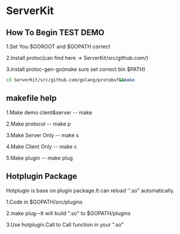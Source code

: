 # ServerKit

## How To Begin TEST DEMO
1.Set You $GOROOT and $GOPATH correct

2.Install protoc(can find here -> ServerKit/src/github.com/)

3.install protoc-gen-go(make sure set correct bin $PATH)

```bash
cd ServerKit/src/github.com/golang/protobuf&&make
```
## makefile help
1.Make demo client&server -- make 

2.Make protocol -- make p

3.Make Server Only -- make s

4.Make Client Only -- make c

5.Make plugin -- make plug

## Hotplugin Package

Hotplugin is base on plugin package.It can reload ''.so" automatically.

1.Code in $GOPATH/src/plugins

2.make plug--It will build ".so" to $GOPATH/plugins

3.Use hotplugin.Call to Call function in your ".so"


